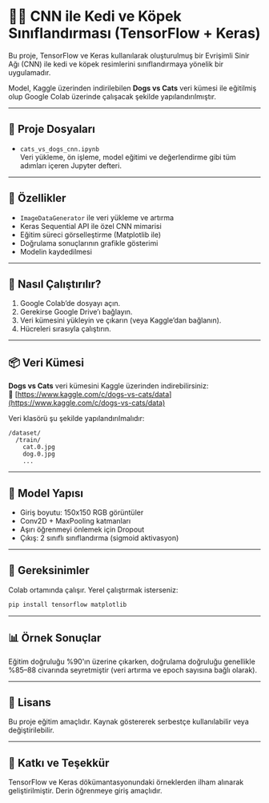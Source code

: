 
# 🐶🐱 CNN ile Kedi ve Köpek Sınıflandırması (TensorFlow + Keras)

Bu proje, TensorFlow ve Keras kullanılarak oluşturulmuş bir Evrişimli Sinir Ağı (CNN) ile kedi ve köpek resimlerini sınıflandırmaya yönelik bir uygulamadır.

Model, Kaggle üzerinden indirilebilen **Dogs vs Cats** veri kümesi ile eğitilmiş olup Google Colab üzerinde çalışacak şekilde yapılandırılmıştır.

---

## 📁 Proje Dosyaları

- `cats_vs_dogs_cnn.ipynb`  
  Veri yükleme, ön işleme, model eğitimi ve değerlendirme gibi tüm adımları içeren Jupyter defteri.

---

## 🔧 Özellikler

- `ImageDataGenerator` ile veri yükleme ve artırma
- Keras Sequential API ile özel CNN mimarisi
- Eğitim süreci görselleştirme (Matplotlib ile)
- Doğrulama sonuçlarının grafikle gösterimi
- Modelin kaydedilmesi

---

## 🚀 Nasıl Çalıştırılır?

1. Google Colab’de dosyayı açın.
2. Gerekirse Google Drive’ı bağlayın.
3. Veri kümesini yükleyin ve çıkarın (veya Kaggle’dan bağlanın).
4. Hücreleri sırasıyla çalıştırın.

---

## 📦 Veri Kümesi

**Dogs vs Cats** veri kümesini Kaggle üzerinden indirebilirsiniz:  
🔗 [https://www.kaggle.com/c/dogs-vs-cats/data](https://www.kaggle.com/c/dogs-vs-cats/data)

Veri klasörü şu şekilde yapılandırılmalıdır:

```
/dataset/
  /train/
    cat.0.jpg
    dog.0.jpg
    ...
```

---

## 🧠 Model Yapısı

- Giriş boyutu: 150x150 RGB görüntüler
- Conv2D + MaxPooling katmanları
- Aşırı öğrenmeyi önlemek için Dropout
- Çıkış: 2 sınıflı sınıflandırma (sigmoid aktivasyon)

---

## 📝 Gereksinimler

Colab ortamında çalışır. Yerel çalıştırmak isterseniz:

```bash
pip install tensorflow matplotlib
```

---

## 📊 Örnek Sonuçlar

Eğitim doğruluğu %90'ın üzerine çıkarken, doğrulama doğruluğu genellikle %85–88 civarında seyretmiştir (veri artırma ve epoch sayısına bağlı olarak).

---

## 📃 Lisans

Bu proje eğitim amaçlıdır. Kaynak göstererek serbestçe kullanılabilir veya değiştirilebilir.

---

## 🙌 Katkı ve Teşekkür

TensorFlow ve Keras dökümantasyonundaki örneklerden ilham alınarak geliştirilmiştir. Derin öğrenmeye giriş amaçlıdır.
